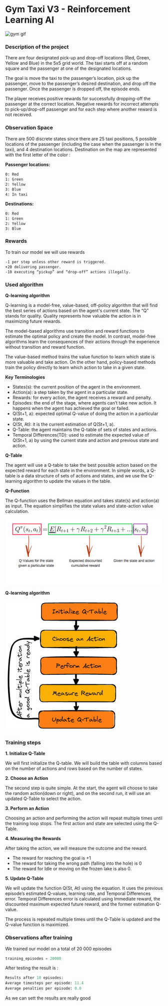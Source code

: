 # Gym Taxi V3 - Reinforcement Learning AI

![gym gif](./assets/images/taxi.gif)

### Description of the project

There are four designated pick-up and drop-off locations (Red, Green, Yellow and Blue) in the 5x5 grid world. The taxi starts off at a random square and the passenger at one of the designated locations.

The goal is move the taxi to the passenger’s location, pick up the passenger, move to the passenger’s desired destination, and drop off the passenger. Once the passenger is dropped off, the episode ends.

The player receives positive rewards for successfully dropping-off the passenger at the correct location. Negative rewards for incorrect attempts to pick-up/drop-off passenger and for each step where another reward is not received.

### Observation Space
There are 500 discrete states since there are 25 taxi positions, 5 possible locations of the passenger (including the case when the passenger is in the taxi), and 4 destination locations. Destination on the map are represented with the first letter of the color :

**Passenger locations:**

    0: Red
    1: Green
    2: Yellow
    3: Blue
    4: In taxi

**Destinations:**

    0: Red
    1: Green
    2: Yellow
    3: Blue

### Rewards

To train our model we will use rewards

    -1 per step unless other reward is triggered.
    +20 delivering passenger.
    -10 executing “pickup” and “drop-off” actions illegally.

### Used algorithm

**Q-learning algorithm**

Q-learning is a model-free, value-based, off-policy algorithm that will find the best series of actions based on the agent's current state. The “Q” stands for quality. Quality represents how valuable the action is in maximizing future rewards.  

The model-based algorithms use transition and reward functions to estimate the optimal policy and create the model. In contrast, model-free algorithms learn the consequences of their actions through the experience without transition and reward function. 

The value-based method trains the value function to learn which state is more valuable and take action. On the other hand, policy-based methods train the policy directly to learn which action to take in a given state.

**Key Terminologies**

- States(s): the current position of the agent in the environment. 
- Action(a): a step taken by the agent in a particular state. 
- Rewards: for every action, the agent receives a reward and penalty. 
- Episodes: the end of the stage, where agents can’t take new action. It happens when the agent has achieved the goal or failed. 
- Q(St+1, a): expected optimal Q-value of doing the action in a particular state. 
- Q(St, At): it is the current estimation of Q(St+1, a).
- Q-Table: the agent maintains the Q-table of sets of states and actions.
- Temporal Differences(TD): used to estimate the expected value of Q(St+1, a) by using the current state and action and previous state and action. 

**Q-Table**

The agent will use a Q-table to take the best possible action based on the expected reward for each state in the environment. In simple words, a Q-table is a data structure of sets of actions and states, and we use the Q-learning algorithm to update the values in the table. 

**Q-Function**

The Q-function uses the Bellman equation and takes state(s) and action(a) as input. The equation simplifies the state values and state-action value calculation. 

![q-function](./assets/images/q-function.png)

**Q-learning algorithm**

![q-algorithm](./assets/images/q-learning%20algorithm.png)

### Training steps

**1. Initialize Q-Table**

We will first initialize the Q-table. We will build the table with columns based on the number of actions and rows based on the number of states.

**2. Choose an Action**

The second step is quite simple. At the start, the agent will choose to take the random action(down or right), and on the second run, it will use an updated Q-Table to select the action.

**3. Perform an Action**

Choosing an action and performing the action will repeat multiple times until the training loop stops. The first action and state are selected using the Q-Table.

**4. Measuring the Rewards**

After taking the action, we will measure the outcome and the reward. 

- The reward for reaching the goal is +1
- The reward for taking the wrong path (falling into the hole) is 0
- The reward for Idle or moving on the frozen lake is also 0. 

**5. Update Q-Table**

We will update the function Q(St, At) using the equation. It uses the previous episode’s estimated Q-values, learning rate, and Temporal Differences error. Temporal Differences error is calculated using Immediate reward, the discounted maximum expected future reward, and the former estimation Q-value. 

The process is repeated multiple times until the Q-Table is updated and the Q-value function is maximized.

### Observations after training

We trained our model on a total of 20 000 episodes

```python
training_episodes = 20000
```

After testing the result is :

```python
Results after 10 episodes:
Average timesteps per episode: 11.4
Average penalties per episode: 0.0
```

As we can sett the results are really good